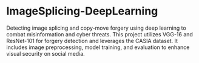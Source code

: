 # ImageSplicing-DeepLearning
Detecting image splicing and copy-move forgery using deep learning to combat misinformation and cyber threats. This project utilizes VGG-16 and ResNet-101 for forgery detection and leverages the CASIA dataset. It includes image preprocessing, model training, and evaluation to enhance visual security on social media. 
